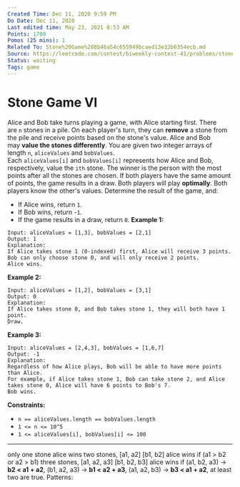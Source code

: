 ```yaml
---
Created Time: Dec 11, 2020 9:59 PM
Do Date: Dec 11, 2020
Last edited time: May 23, 2021 8:53 AM
Points: 1700
Pomos (25 mins): 1
Related To: Stone%20Game%208b46a54c655949bcaed13e32b6354ecb.md
Source: https://leetcode.com/contest/biweekly-contest-41/problems/stone-game-vi/
Status: waiting
Tags: game
---
```


# Stone Game VI

Alice and Bob take turns playing a game, with Alice starting first.
There are `n` stones in a pile. On each player's turn, they can **remove** a stone from the pile and receive points based on the stone's value. Alice and Bob may **value the stones differently**.
You are given two integer arrays of length `n`, `aliceValues` and `bobValues`. Each `aliceValues[i]` and `bobValues[i]` represents how Alice and Bob, respectively, value the `ith` stone.
The winner is the person with the most points after all the stones are chosen. If both players have the same amount of points, the game results in a draw. Both players will play **optimally**. Both players know the other's values.
Determine the result of the game, and:
- If Alice wins, return `1`.
- If Bob wins, return -`1`.
- If the game results in a draw, return `0`.
**Example 1:**
```
Input: aliceValues = [1,3], bobValues = [2,1]
Output: 1
Explanation:
If Alice takes stone 1 (0-indexed) first, Alice will receive 3 points.
Bob can only choose stone 0, and will only receive 2 points.
Alice wins.
```
**Example 2:**
```
Input: aliceValues = [1,2], bobValues = [3,1]
Output: 0
Explanation:
If Alice takes stone 0, and Bob takes stone 1, they will both have 1 point.
Draw.
```
**Example 3:**
```
Input: aliceValues = [2,4,3], bobValues = [1,6,7]
Output: -1
Explanation:
Regardless of how Alice plays, Bob will be able to have more points than Alice.
For example, if Alice takes stone 1, Bob can take stone 2, and Alice takes stone 0, Alice will have 6 points to Bob's 7.
Bob wins.
```
**Constraints:**
- `n == aliceValues.length == bobValues.length`
- `1 <= n <= 10^5`
- `1 <= aliceValues[i], bobValues[i] <= 100`
---
only one stone 
alice wins
two stones,
[a1, a2]
[b1, b2]
alice wins if (a1 > b2 or a2 > b1)
three stones,
[a1, a2, a3]
[b1, b2, b3]
alice wins if 
(a1, b2, a3) → **b2 < a1 + a2**, (b1, a2, a3) → **b1 < a2 + a3**, (a1, a2, b3) → **b3 < a1 + a2**, at least two are true.
Patterns: 